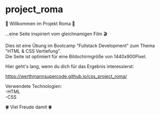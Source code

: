 # project_roma

🌸 Willkommen im Projekt Roma 🌸

...eine Seite inspiriert vom gleichnamigen Film 🎬

Dies ist eine Übung im Bootcamp "Fullstack Development" zum Thema "HTML & CSS Vertiefung".<br>
Die Seite ist optimiert für eine Bildschirmgröße von 1440x900Pixel.

Hier geht's lang, wenn du dich für das Ergebnis interessierst:

https://werthmannsupercode.github.io/css_project_roma/
 

Verwendete Technologien:<br>
-HTML<br>
-CSS

🍀 Viel Freude damit 🍀
